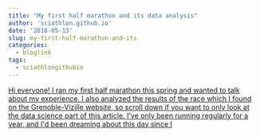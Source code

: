 ```yaml
---
title: "My first half marathon and its data analysis"
author: 'sciathlon.github.io'
date: '2018-05-13'
slug: my-first-half-marathon-and-its
categories:
  - bloglink
tags:
  - sciathlongithubio
---
```


[Hi everyone! I ran my first half marathon this spring and wanted to talk about my experience. I also analyzed the results of the race which I found on the Grenoble-Vizille website, so scroll down if you want to only look at the data science part of this article. I've only been running regularly for a year, and I'd been dreaming about this day since I<i class="fas fa-external-link-alt"></i>](https://Sciathlon.github.io/post/my_first_half_marathon/)

